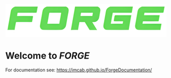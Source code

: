 
![](docs/assets/FORGE.png)

# Welcome to *FORGE*

For documentation see: https://imcab.github.io/ForgeDocumentation/
